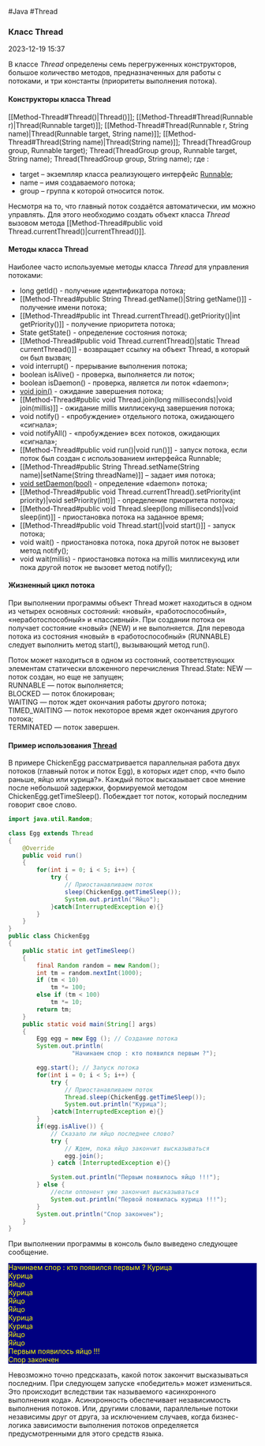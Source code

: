 #Java #Thread
### Класс Thread ###

2023-12-19 15:37

В классе _Thread_ определены семь перегруженных конструкторов, большое количество методов, предназначенных для работы с потоками, и три константы (приоритеты выполнения потока).
#### Конструкторы класса Thread ####

[[Method-Thread#Thread()|Thread()]];
[[Method-Thread#Thread(Runnable r)|Thread(Runnable target)]];
[[Method-Thread#Thread(Runnable r, String name)|Thread(Runnable target, String name)]];
[[Method-Thread#Thread(String name)|Thread(String name)]];
Thread(ThreadGroup group, Runnable target);
Thread(ThreadGroup group, Runnable target, String name);
Thread(ThreadGroup group, String name);
где :
- target – экземпляр класса реализующего интерфейс [Runnable](Runnable);
- name – имя создаваемого потока;
- group – группа к которой относится поток.

Несмотря на то, что главный поток создаётся автоматически, им можно управлять. Для этого необходимо создать объект класса _Thread_ вызовом метода [[Method-Thread#public void Thread.currentThread()|currentThread()]].
#### Методы класса Thread ####

Наиболее часто используемые методы класса _Thread_ для управления потоками:
- long getId() - получение идентификатора потока;
- [[Method-Thread#public String Thread.getName()|String getName()]] - получение имени потока;
- [[Method-Thread#public int Thread.currentThread().getPriority()|int getPriority()]] - получение приоритета потока;
- State getState() - определение состояния потока;
- [[Method-Thread#public void Thread.currentThread()|static Thread currentThread()]] - возвращает ссылку на объект Thread, в который он был вызван;
- void interrupt() - прерывание выполнения потока;
- boolean isAlive() - проверка, выполняется ли поток;
- boolean isDaemon() - проверка, является ли поток «daemon»;
- [void join()](Thread.join()) - ожидание завершения потока;
- [[Method-Thread#public void Thread.join(long milliseconds)|void join(millis)]] - ожидание millis миллисекунд завершения потока;
- void notify() - «пробуждение» отдельного потока, ожидающего «сигнала»;
- void notifyAll() - «пробуждение» всех потоков, ожидающих «сигнала»;
- [[Method-Thread#public void run()|void run()]] - запуск потока, если поток был создан с использованием интерфейса Runnable;
- [[Method-Thread#public String Thread.setName(String name)|setName(String threadName)]] – задает имя потока;
- [void setDaemon(bool)](Daemon-Threads) - определение «daemon» потока;
- [[Method-Thread#public void Thread.currentThread().setPriority(int priority)|void setPriority(int)]] - определение приоритета потока;
- [[Method-Thread#public void Thread.sleep(long milliseconds)|void sleep(int)]] - приостановка потока на заданное время;
- [[Method-Thread#public void Thread.start()|void start()]] - запуск потока;
- void wait() - приостановка потока, пока другой поток не вызовет метод notify();
- void wait(millis) - приостановка потока на millis миллисекунд или пока другой поток не вызовет метод notify();

#### Жизненный цикл потока ####

При выполнении программы объект Thread может находиться в одном из четырех основных состояний: «новый», «работоспособный», «неработоспособный» и «пассивный». При создании потока он получает состояние «новый» (NEW) и не выполняется. Для перевода потока из состояния «новый» в «работоспособный» (RUNNABLE) следует выполнить метод start(), вызывающий метод run().

Поток может находиться в одном из состояний, соответствующих элементам статически вложенного перечисления Thread.State:
NEW — поток создан, но еще не запущен;  
RUNNABLE — поток выполняется;  
BLOCKED — поток блокирован;  
WAITING — поток ждет окончания работы другого потока;  
TIMED_WAITING — поток некоторое время ждет окончания другого потока;  
TERMINATED — поток завершен.
#### Пример использования [Thread](Thread) ####

В примере ChickenEgg рассматривается параллельная работа двух потоков (главный поток и поток Egg), в которых идет спор, «что было раньше, яйцо или курица?». Каждый поток высказывает свое мнение после небольшой задержки, формируемой методом ChickenEgg.getTimeSleep(). Побеждает тот поток, который последним говорит свое слово.
```java
import java.util.Random;

class Egg extends Thread
{
    @Override
    public void run()
    {
        for(int i = 0; i < 5; i++) {
            try {
                // Приостанавливаем поток
                sleep(ChickenEgg.getTimeSleep());
                System.out.println("Яйцо");
            }catch(InterruptedException e){}
        }
    }
}
public class ChickenEgg
{
    public static int getTimeSleep()
    {
        final Random random = new Random();
        int tm = random.nextInt(1000);
        if (tm < 10)
            tm *= 100;
        else if (tm < 100)
            tm *= 10;
        return tm;
    }
    public static void main(String[] args)
    {
        Egg egg = new Egg (); // Создание потока
        System.out.println(
                  "Начинаем спор : кто появился первым ?");

        egg.start(); // Запуск потока
        for(int i = 0; i < 5; i++) {
            try {
                // Приостанавливаем поток
                Thread.sleep(ChickenEgg.getTimeSleep());
                System.out.println("Курица");	
            }catch(InterruptedException e){}
        }
        if(egg.isAlive()) {
            // Cказало ли яйцо последнее слово?
            try {
                // Ждем, пока яйцо закончит высказываться
                egg.join();
            } catch (InterruptedException e){}

            System.out.println("Первым появилось яйцо !!!");
        } else {
            //если оппонент уже закончил высказываться
            System.out.println("Первой появилась курица !!!");
        }
        System.out.println("Спор закончен");
    }
}
```
При выполнении программы в консоль было выведено следующее сообщение.
<p style="background-color: navy; color: yellow">Начинаем спор : кто появился первым ?
Курица<br>
Курица<br>
Яйцо<br>
Курица<br>
Яйцо<br>
Яйцо<br>
Курица<br>
Курица<br>
Яйцо<br>
Яйцо<br>
Первым появилось яйцо !!!<br>
Спор закончен</p>

Невозможно точно предсказать, какой поток закончит высказываться последним. При следующем запуске «победитель» может измениться. Это происходит вследствии так называемого «асинхронного выполнения кода». Асинхронность обеспечивает независимость выполнения потоков. Или, другими словами, параллельные потоки независимы друг от друга, за исключением случаев, когда бизнес-логика зависимости выполнения потоков определяется предусмотренными для этого средств языка.

